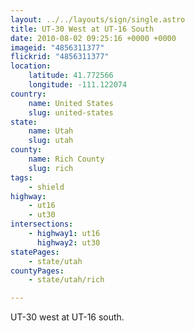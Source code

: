 ```yaml
---
layout: ../../layouts/sign/single.astro
title: UT-30 West at UT-16 South
date: 2010-08-02 09:25:16 +0000 +0000
imageid: "4856311377"
flickrid: "4856311377"
location:
    latitude: 41.772566
    longitude: -111.122074
country:
    name: United States
    slug: united-states
state:
    name: Utah
    slug: utah
county:
    name: Rich County
    slug: rich
tags:
    - shield
highway:
    - ut16
    - ut30
intersections:
    - highway1: ut16
      highway2: ut30
statePages:
    - state/utah
countyPages:
    - state/utah/rich

---
```

UT-30 west at UT-16 south.